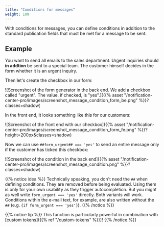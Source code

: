 ```yaml
---
title: "Conditions for messages"
weight: 100
---
```


With conditions for messages, you can define conditions in addition to the standard publication fields that must be met for a message to be sent.

## Example

You want to send all emails to the sales department. Urgent inquiries should **in addtion** be sent to a special team.
The customer himself decides in the form whether it is an urgent inquiry.

Then let's create the checkbox in our form:

![Screenshot of the form generator in the back end. We add a checkbox called "urgent". The value, if checked, is "yes".]({{% asset "/notification-center-pro/images/screenshot_message_condition_form_be.png" %}}?classes=shadow)

In the front end, it looks something like this for our customers:

![Screenshot of the front end with our checkbox]({{% asset "/notification-center-pro/images/screenshot_message_condition_form_fe.png" %}}?height=200px&classes=shadow)

Now we can use `##form_urgent## === 'yes'` to send an entire message only if the customer has ticked this checkbox:

![Screenshot of the condition in the back end]({{% asset "/notification-center-pro/images/screenshot_message_condition.png" %}}?classes=shadow)

{{% notice idea %}}
Technically speaking, you don't need the `##` when defining conditions. They are removed before being evaluated. Using them
is only for your own usability as they trigger autocompletion. But you might as well write `form_urgent === 'yes'` directly. Both
variants will work. Conditions within the e-mail text, for example, are also written without the `##` (e.g. `{if form_urgent === 'yes'}`).
{{% /notice %}}

{{% notice tip %}}
This function is particularly powerful in combination with [custom tokens]({{% ref "/custom-tokens" %}})!
{{% /notice %}}
